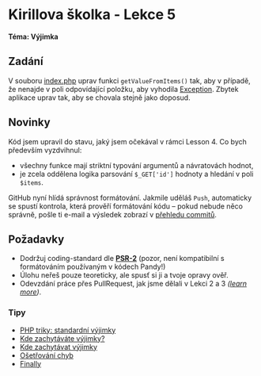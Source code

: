 # Kirillova školka - Lekce 5
**Téma: Výjimka**

## Zadání
V souboru [index.php](www/index.php) uprav funkci `getValueFromItems()` tak, aby v případě, že nenajde v poli odpovídající
položku, aby vyhodila [Exception](https://www.php.net/manual/en/language.exceptions.php).
Zbytek aplikace uprav tak, aby se chovala stejně jako doposud.

## Novinky
Kód jsem upravil do stavu, jaký jsem očekával v rámci Lesson 4. Co bych především vyzdvihnul:
- všechny funkce mají striktní typování argumentů a návratovách hodnot,
- je zcela oddělena logika parsování `$_GET['id']` hodnoty a hledání v poli `$items`.

GitHub nyní hlídá správnost formátování. Jakmile uděláš `Push`, automaticky se spustí kontrola, která prověří formátování
kódu – pokud nebude něco správně, pošle ti e-mail a výsledek zobrazí v [přehledu commitů](https://github.com/jakubboucek/kirillova-skolka/commits/master). 

## Požadavky
- Dodržuj coding-standard dle [**PSR-2**](https://www.php-fig.org/psr/psr-2/) (pozor, není kompatibilní s formátováním
používaným v kódech Pandy!)
- Úlohu neřeš pouze teoreticky, ale spusť si ji a tvoje opravy ověř.
- Odevzdání práce přes PullRequest, jak jsme dělali v Lekci 2 a 3 *([learn more](https://help.github.com/en/articles/about-pull-requests))*. 

### Tipy
- [PHP triky: standardní výjimky](https://phpfashion.com/php-triky-standardni-vyjimky)
- [Kde zachytáváte výjimky?](https://php.vrana.cz/kde-zachytavate-vyjimky.php)
- [Kde zachytávat výjimky](https://php.vrana.cz/kde-zachytavat-vyjimky.php)
- [Ošetřování chyb](https://php.vrana.cz/osetrovani-chyb.php)
- [Finally](https://php.vrana.cz/finally.php)